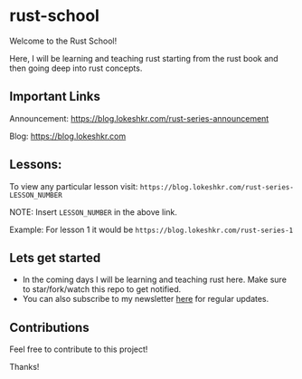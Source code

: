 # rust-school
Welcome to the Rust School!

Here, I will be learning and teaching rust starting from the rust book and then going deep into rust concepts.

## Important Links

Announcement: https://blog.lokeshkr.com/rust-series-announcement

Blog: https://blog.lokeshkr.com

## Lessons:
To view any particular lesson visit: `https://blog.lokeshkr.com/rust-series-LESSON_NUMBER`

NOTE: Insert `LESSON_NUMBER` in the above link. 

Example: For lesson 1 it would be `https://blog.lokeshkr.com/rust-series-1`
## Lets get started
- In the coming days I will be learning and teaching rust here. Make sure to star/fork/watch this repo to get notified. 
- You can also subscribe to my newsletter [here](https://blog.lokeshkr.com/newsletter) for regular updates.

## Contributions
Feel free to contribute to this project!

Thanks!
